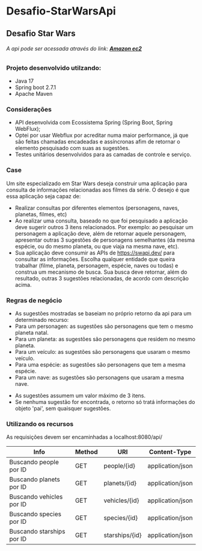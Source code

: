 # Desafio-StarWarsApi
## Desafio Star Wars  
###### A api pode ser acessada através do link: **[Amazon ec2](http://ec2-18-231-100-177.sa-east-1.compute.amazonaws.com:8080/api)**
  
### Projeto desenvolvido utilzando:  
- Java 17  
- Spring boot 2.7.1 
- Apache Maven

### Considerações  
- API desenvolvida com Ecossistema Spring (Spring Boot, Spring WebFlux);
- Optei por usar Webflux por acreditar numa maior performance, já que são feitas chamadas encadeadas e assíncronas afim de retornar o elemento pesquisado com suas as sugestões.
- Testes unitários desenvolvidos para as camadas de controle e serviço.


### Case
Um site especializado em Star Wars deseja construir uma aplicação para consulta de 
informações relacionadas aos filmes da série. O desejo é que essa aplicação seja 
capaz de:
- Realizar consultas por diferentes elementos (personagens, naves, planetas, 
filmes, etc)
- Ao realizar uma consulta, baseado no que foi pesquisado a aplicação deve 
sugerir outros 3 itens relacionados. Por exemplo: ao pesquisar um personagem a 
aplicação deve, além de retornar aquele personagem, apresentar outras 3 
sugestões de personagens semelhantes (da mesma espécie, ou do mesmo 
planeta, ou que viaja na mesma nave, etc).
- Sua aplicação deve consumir as APIs de https://swapi.dev/ para consultar as 
informações. Escolha qualquer entidade que queira trabalhar (filme, planeta, 
personagem, espécie, naves ou todas) e construa um mecanismo de busca. Sua 
busca deve retornar, além do resultado, outras 3 sugestões relacionadas, de 
acordo com descrição acima.


### Regras de negócio
- As sugestões mostradas se baseiam no próprio retorno da api para um determinado recurso:
- Para um personagen: as sugestões são personagens que tem o mesmo planeta natal.  
- Para um planeta: as sugestões são personagens que residem no mesmo planeta.  
- Para um veículo: as sugestões são personagens que usaram o mesmo veículo.  
- Para uma espécie: as sugestões são personagens que tem a mesma espécie.  
- Para um nave: as sugestões são personagens que usaram a mesma nave. 

* As sugestões assumem um valor máximo de 3 itens.
* Se nenhuma sugestão for encontrada, o retorno só tratá informações do objeto 'pai', sem quaisquer sugestões.


  
### Utilizando os recursos  
As requisições devem ser encaminhadas a localhost:8080/api/

| Info  | Method  | URI  | Content-Type |
|---|---|---|---|
| Buscando people por ID | GET | people/{id} | application/json  |
| Buscando planets por ID | GET | planets/{id} | application/json |
| Buscando vehicles por ID | GET | vehicles/{id} |  application/json |
| Buscando species por ID | GET | species/{id} | application/json |
| Buscando starships por ID | GET | starships/{id} | application/json |

  
  
 
